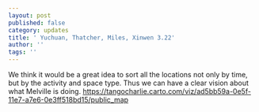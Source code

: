 ```yaml
---
layout: post
published: false
category: updates
title: ' Yuchuan, Thatcher, Miles, Xinwen 3.22'
author: ''
tags: ''
---
```


We think it would be a great idea to sort all the locations not only by time, but by the activity and space type. Thus we can have a clear vision about what Melville is doing.
https://tangocharlie.carto.com/viz/ad5bb59a-0e5f-11e7-a7e6-0e3ff518bd15/public_map
